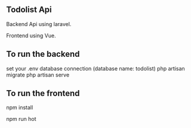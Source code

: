 ## Todolist Api

Backend Api using laravel.

Frontend using Vue.

## To run the backend

set your .env database connection (database name: todolist)
php artisan migrate
php artisan serve

## To run the frontend

npm install

npm run hot